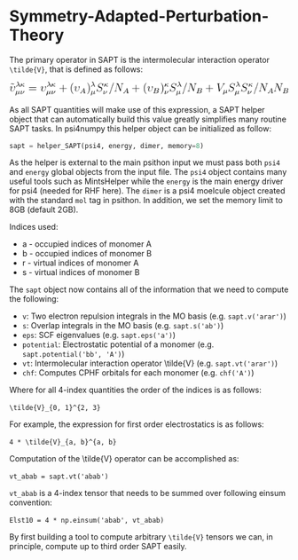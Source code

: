 Symmetry-Adapted-Perturbation-Theory
====================================
The primary operator in SAPT is the intermolecular interaction operator `\tilde{V}`, that is defined as follows:

![TildeV](../media/SAPT_V_TILDE.png)

As all SAPT quantities will make use of this expression, a SAPT helper object that can automatically build this value greatly simplifies many routine SAPT tasks. In psi4numpy this helper object can be initialized as follow:

```python
sapt = helper_SAPT(psi4, energy, dimer, memory=8)
```

As the helper is external to the main psithon input we must pass both `psi4` and `energy` global objects from the input file.
The `psi4` object contains many useful tools such as MintsHelper while the `energy` is the main energy driver for psi4 (needed for RHF here). The `dimer` is a psi4 moelcule object created with the standard `mol` tag in psithon. In addition, we set the memory limit to 8GB (default 2GB).

Indices used:
- a - occupied indices of monomer A
- b - occupied indices of monomer B
- r - virtual indices of monomer A
- s - virtual indices of monomer B

The `sapt` object now contains all of the information that we need to compute the following:
- `v`: Two electron repulsion integrals in the MO basis (e.g. `sapt.v('arar')`)
- `s`: Overlap integrals in the MO basis (e.g. `sapt.s('ab')`)
- `eps`: SCF eigenvalues (e.g. `sapt.eps('a')`)
- `potential`: Electrostatic potential of a monomer (e.g. `sapt.potential('bb', 'A')`)
- `vt`: Intermolecular interaction operator \tilde{V} (e.g. `sapt.vt('arar')`)
- `chf`: Computes CPHF orbitals for each monomer (e.g. `chf('A')`)

Where for all 4-index quantities the order of the indices is as follows:

`\tilde{V}_{0, 1}^{2, 3}`

For example, the expression for first order electrostatics is as follows:

`4 * \tilde{V}_{a, b}^{a, b}`

Computation of the \tilde{V} operator can be accomplished as:

`vt_abab = sapt.vt('abab')`

`vt_abab` is a 4-index tensor that needs to be summed over following einsum convention:

`Elst10 = 4 * np.einsum('abab', vt_abab)`

By first building a tool to compute arbitrary `\tilde{V}` tensors we can, in principle, compute up to third order SAPT easily.
